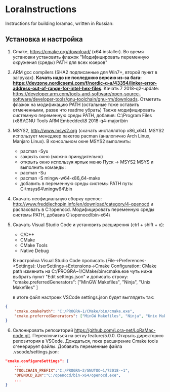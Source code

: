 # LoraInstructions
Instructions for building loramac, written in Russian:
## Установка и настройка
1. Cmake, 
https://cmake.org/download/ (x64 installer). Во время установки установить флажок "Модифицировать переменную окружения (среды) PATH для всех юзеров"

2. ARM gcc compilers (SHA2 подписанные для Win7+, второй пункт в загруках). 
**Качать надо не последнюю версию из-за бага: https://devzone.nordicsemi.com/f/nordic-q-a/43354/linker-error-address-out-of-range-for-intel-hex-files**. Качать 7 2018-q2-update: https://developer.arm.com/tools-and-software/open-source-software/developer-tools/gnu-toolchain/gnu-rm/downloads. Отметить флажок на модификацию PATH (остальные тоже оставить отмеченными, разве что readme убрать)
Также модифицировать системную переменную среды PATH, добавив: C:\Program Files (x86)\GNU Tools ARM Embedded\8 2018-q4-major\bin
    
3. MSYS2, http://www.msys2.org (скачать инсталлятор x86_x64). MSYS2 использует менеджер пакетов pacman (аналогично Arch Linux, Manjaro Linux). В консольном окне MSYS2 выполнить:
    * pacman -Syu
    * закрыть окно (можно принудительно)
    * открыть окно используя ярлык меню Пуск -> MSYS2 MSYS и выполнить команды:
    * pacman -Su
    * pacman -S mingw-w64-x86_64-make
    * добавить в переменную среды системы PATH путь: C:\msys64\mingw64\bin

4. Скачать неофициальную сборку openoc: http://www.freddiechopin.info/en/download/category/4-openocd и распаковать в C:\openocd\. Модифицировать переменную среды системы PATH, добавив C:\openocd\bin-x64\
    
5. Скачать Visual Studio Code и установить расширения (ctrl + shift + x):
    * C/C++
    * CMake
    * CMake Tools
    * Native Debug

    В настройка Visual Studio Code прописать (File->Preferences->Settings): 
    UserSettings->Extensions->Cmake Configuration:
    CMake path изменить на C:/PROGRA~1/CMake/bin/cmake.exe
    чуть ниже выбрать пункт "Edit settings.json" и дописать строку: 
    "cmake.preferredGenerators": ["MinGW Makefiles", "Ninja", "Unix Makefiles" ]
        
    в итоге файл настроек VSCode settings.json будет выглядеть так: 
```json
{
    "cmake.cmakePath": "C:/PROGRA~1/CMake/bin/cmake.exe",
    "cmake.preferredGenerators": ["MinGW Makefiles", "Ninja", "Unix Makefiles" ]
}
```

6. Склонировать репозиторий https://github.com/Lora-net/LoRaMac-node.git. Переключиться на ветку feature/5.0.0. Открыть директорию репозитория в VSCode. Дождаться, пока расширение Cmake tools сгенерирует файлы. Добавить переменные файла .vscode/settings.json:
```json
"cmake.configureSettings": {
    ...
    "TOOLCHAIN_PREFIX":"C:/PROGRA~2/GNUTOO~1/72018-~1",
    "OPENOCD_BIN":"C:/openocd/bin-x64/openocd.exe",
    ...
}
```

